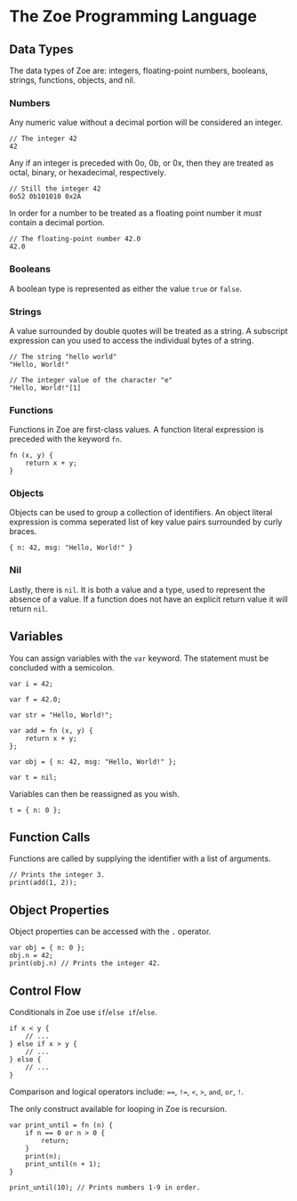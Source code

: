 # The Zoe Programming Language

## Data Types

The data types of Zoe are: integers, floating-point numbers, booleans, strings,
functions, objects, and nil.

### Numbers

Any numeric value without a decimal portion will be considered an integer.

```
// The integer 42
42
```

Any if an integer is preceded with 0o, 0b, or 0x, then they are treated as
octal, binary, or hexadecimal, respectively.

```
// Still the integer 42
0o52 0b101010 0x2A
```

In order for a number to be treated as a floating point number it _must_ contain
a decimal portion.

```
// The floating-point number 42.0
42.0
```

### Booleans

A boolean type is represented as either the value `true` or `false`.

### Strings

A value surrounded by double quotes will be treated as a string. A subscript
expression can you used to access the individual bytes of a string.

```
// The string "hello world"
"Hello, World!"

// The integer value of the character "e"
"Hello, World!"[1]
```

### Functions

Functions in Zoe are first-class values. A function literal expression is
preceded with the keyword `fn`.

```
fn (x, y) {
    return x + y;
}
```

### Objects

Objects can be used to group a collection of identifiers. An object literal
expression is comma seperated list of key value pairs surrounded by curly
braces.

```
{ n: 42, msg: "Hello, World!" }
```

### Nil

Lastly, there is `nil`. It is both a value and a type, used to represent the
absence of a value. If a function does not have an explicit return value it will
return `nil`.

## Variables

You can assign variables with the `var` keyword. The statement must be concluded
with a semicolon.

```
var i = 42;

var f = 42.0;

var str = "Hello, World!";

var add = fn (x, y) {
    return x + y;
};

var obj = { n: 42, msg: "Hello, World!" };

var t = nil;
```

Variables can then be reassigned as you wish.

```
t = { n: 0 };
```

## Function Calls

Functions are called by supplying the identifier with a list of arguments.

```
// Prints the integer 3.
print(add(1, 2));
```

## Object Properties

Object properties can be accessed with the `.` operator.

```
var obj = { n: 0 };
obj.n = 42;
print(obj.n) // Prints the integer 42.
```

## Control Flow

Conditionals in Zoe use `if`/`else if`/`else`.

```
if x < y {
    // ...
} else if x > y {
    // ...
} else {
    // ...
}
```

Comparison and logical operators include: `==`, `!=`, `<`, `>`, `and`, `or`,
`!`.

The only construct available for looping in Zoe is recursion.

```
var print_until = fn (n) {
    if n == 0 or n > 0 {
        return;
    }
    print(n);
    print_until(n + 1);
}

print_until(10); // Prints numbers 1-9 in order.
```
